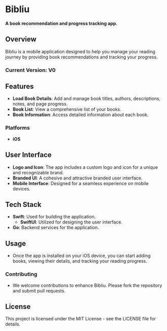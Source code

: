 # Bibliu

**A book recommendation and progress tracking app.**

## Overview

Bibliu is a mobile application designed to help you manage your reading journey by providing book recommendations and tracking your progress. 

### Current Version: V0

## Features

- **Load Book Details**: Add and manage book titles, authors, descriptions, notes, and page progress.
- **Book List**: View a comprehensive list of your books.
- **Book Information**: Access detailed information about each book.

### Platforms

- **iOS**

## User Interface

- **Logo and Icon**: The app includes a custom logo and icon for a unique and recognizable brand.
- **Branded UI**: A cohesive and attractive branded user interface.
- **Mobile Interface**: Designed for a seamless experience on mobile devices.

## Tech Stack

- **Swift**: Used for building the application.
  - **SwiftUI**: Utilized for designing the user interface.
- **Go**: Backend services for the application.

## Usage

- Once the app is installed on your iOS device, you can start adding books, viewing their details, and tracking your reading progress.

### Contributing

- We welcome contributions to enhance Bibliu. Please fork the repository and submit pull requests.

## License

This project is licensed under the MIT License - see the LICENSE file for details.
